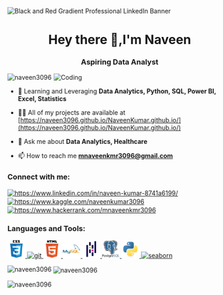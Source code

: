 ![Black and Red Gradient Professional LinkedIn Banner](https://user-images.githubusercontent.com/116958208/233382163-4d15271f-c8d7-4db0-af94-05c664f10990.jpg)
<h1 align="center">Hey there 👋,I'm Naveen</h1>
<h3 align="center">Aspiring Data Analyst</h3>
<img align="right" alt="Coding" width="400" src="https://miro.medium.com/v2/resize:fit:1400/0*H4cHks1eEdrW7Zlz.gif">

<p align="left"> <img src="https://komarev.com/ghpvc/?username=naveen3096&label=Profile%20views&color=0e75b6&style=flat" alt="naveen3096" /> </p>

- 🌱 Learning and Leveraging **Data Analytics, Python, SQL, Power BI, Excel, Statistics**

- 👨‍💻 All of my projects are available at [https://naveen3096.github.io/NaveenKumar.github.io/](https://naveen3096.github.io/NaveenKumar.github.io/)

- 💬 Ask me about **Data Analytics, Healthcare**

- 📫 How to reach me **mnaveenkmr3096@gmail.com**

<h3 align="left">Connect with me:</h3>
<p align="left">
<a href="https://linkedin.com/in/https://www.linkedin.com/in/naveen-kumar-8741a6199/" target="blank"><img align="center" src="https://raw.githubusercontent.com/rahuldkjain/github-profile-readme-generator/master/src/images/icons/Social/linked-in-alt.svg" alt="https://www.linkedin.com/in/naveen-kumar-8741a6199/" height="30" width="40" /></a>
<a href="https://kaggle.com/https://www.kaggle.com/naveenkumar3096" target="blank"><img align="center" src="https://raw.githubusercontent.com/rahuldkjain/github-profile-readme-generator/master/src/images/icons/Social/kaggle.svg" alt="https://www.kaggle.com/naveenkumar3096" height="30" width="40" /></a>
<a href="https://www.hackerrank.com/https://www.hackerrank.com/mnaveenkmr3096" target="blank"><img align="center" src="https://raw.githubusercontent.com/rahuldkjain/github-profile-readme-generator/master/src/images/icons/Social/hackerrank.svg" alt="https://www.hackerrank.com/mnaveenkmr3096" height="30" width="40" /></a>
</p>

<h3 align="left">Languages and Tools:</h3>
<p align="left"> <a href="https://www.w3schools.com/css/" target="_blank" rel="noreferrer"> <img src="https://raw.githubusercontent.com/devicons/devicon/master/icons/css3/css3-original-wordmark.svg" alt="css3" width="40" height="40"/> </a> <a href="https://git-scm.com/" target="_blank" rel="noreferrer"> <img src="https://www.vectorlogo.zone/logos/git-scm/git-scm-icon.svg" alt="git" width="40" height="40"/> </a> <a href="https://www.w3.org/html/" target="_blank" rel="noreferrer"> <img src="https://raw.githubusercontent.com/devicons/devicon/master/icons/html5/html5-original-wordmark.svg" alt="html5" width="40" height="40"/> </a> <a href="https://www.mysql.com/" target="_blank" rel="noreferrer"> <img src="https://raw.githubusercontent.com/devicons/devicon/master/icons/mysql/mysql-original-wordmark.svg" alt="mysql" width="40" height="40"/> </a> <a href="https://pandas.pydata.org/" target="_blank" rel="noreferrer"> <img src="https://raw.githubusercontent.com/devicons/devicon/2ae2a900d2f041da66e950e4d48052658d850630/icons/pandas/pandas-original.svg" alt="pandas" width="40" height="40"/> </a> <a href="https://www.postgresql.org" target="_blank" rel="noreferrer"> <img src="https://raw.githubusercontent.com/devicons/devicon/master/icons/postgresql/postgresql-original-wordmark.svg" alt="postgresql" width="40" height="40"/> </a> <a href="https://www.python.org" target="_blank" rel="noreferrer"> <img src="https://raw.githubusercontent.com/devicons/devicon/master/icons/python/python-original.svg" alt="python" width="40" height="40"/> </a> <a href="https://seaborn.pydata.org/" target="_blank" rel="noreferrer"> <img src="https://seaborn.pydata.org/_images/logo-mark-lightbg.svg" alt="seaborn" width="40" height="40"/> </a> </p>

<p><img align="left" src="https://github-readme-stats.vercel.app/api/top-langs?username=naveen3096&show_icons=true&locale=en&layout=compact" alt="naveen3096" /></p>

<p>&nbsp;<img align="center" src="https://github-readme-stats.vercel.app/api?username=naveen3096&show_icons=true&locale=en" alt="naveen3096" /></p>

<p><img align="center" src="https://github-readme-streak-stats.herokuapp.com/?user=naveen3096&" alt="naveen3096" /></p>
